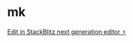 # mk

[Edit in StackBlitz next generation editor ⚡️](https://stackblitz.com/~/github.com/farahfaisal/mk)